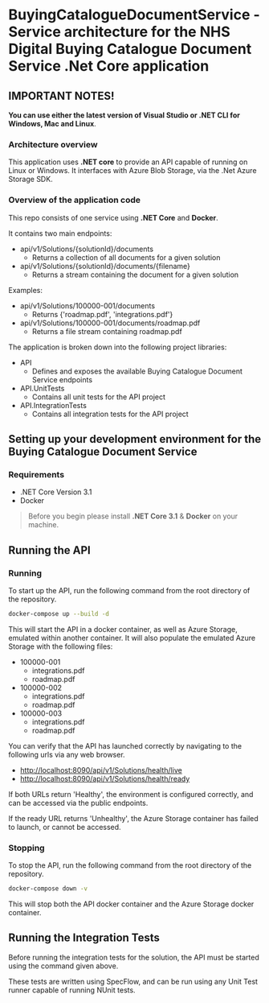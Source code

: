 # BuyingCatalogueDocumentService - Service architecture for the NHS Digital Buying Catalogue Document Service .Net Core application

## IMPORTANT NOTES!
**You can use either the latest version of Visual Studio or .NET CLI for Windows, Mac and Linux**.

### Architecture overview
This application uses **.NET core** to provide an API capable of running on Linux or Windows.
It interfaces with Azure Blob Storage, via the .Net Azure Storage SDK.

### Overview of the application code
This repo consists of one service using **.NET Core** and **Docker**.

It contains two main endpoints:

- api/v1/Solutions/{solutionId}/documents
  - Returns a collection of all documents for a given solution
- api/v1/Solutions/{solutionId}/documents/{filename}
  - Returns a stream containing the document for a given solution

Examples:

- api/v1/Solutions/100000-001/documents
  - Returns {'roadmap.pdf', 'integrations.pdf'}
- api/v1/Solutions/100000-001/documents/roadmap.pdf
  - Returns a file stream containing roadmap.pdf

The application is broken down into the following project libraries:

- API
  - Defines and exposes the available Buying Catalogue Document Service endpoints
- API.UnitTests
  - Contains all unit tests for the API project
- API.IntegrationTests
  - Contains all integration tests for the API project

## Setting up your development environment for the Buying Catalogue Document Service

### Requirements

- .NET Core Version 3.1
- Docker

> Before you begin please install **.NET Core 3.1** & **Docker** on your machine.

## Running the API

### Running
To start up the API, run the following command from the root directory of the repository.

```bash
docker-compose up --build -d
```

This will start the API in a docker container, as well as Azure Storage, emulated within
another container. It will also populate the emulated Azure Storage with the following
files:

- 100000-001
  - integrations.pdf
  - roadmap.pdf
- 100000-002
  - integrations.pdf
  - roadmap.pdf
- 100000-003
  - integrations.pdf
  - roadmap.pdf

You can verify that the API has launched correctly by navigating to the following urls via any web browser.

- <http://localhost:8090/api/v1/Solutions/health/live>
- <http://localhost:8090/api/v1/Solutions/health/ready>

If both URLs return 'Healthy', the environment is configured correctly, and can be accessed via the public endpoints.

If the ready URL returns 'Unhealthy', the Azure Storage container has failed to launch, or cannot be accessed.

### Stopping
To stop the API, run the following command from the root directory of the repository.

```bash
docker-compose down -v
```

This will stop both the API docker container and the Azure Storage docker container.

## Running the Integration Tests

Before running the integration tests for the solution, the API must be started using the command given above.

These tests are written using SpecFlow, and can be run using any Unit Test runner capable of running NUnit tests.
